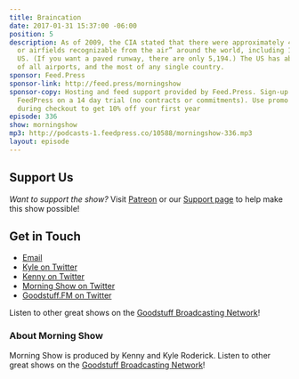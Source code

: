 ```yaml
---
title: Braincation
date: 2017-01-31 15:37:00 -06:00
position: 5
description: As of 2009, the CIA stated that there were approximately 44,000 “… airports
  or airfields recognizable from the air” around the world, including 15,095 in the
  US. (If you want a paved runway, there are only 5,194.) The US has about a third
  of all airports, and the most of any single country.
sponsor: Feed.Press
sponsor-link: http://feed.press/morningshow
sponsor-copy: Hosting and feed support provided by Feed.Press. Sign-up today and try
  FeedPress on a 14 day trial (no contracts or commitments). Use promo code `morningshow`
  during checkout to get 10% off your first year
episode: 336
show: morningshow
mp3: http://podcasts-1.feedpress.co/10588/morningshow-336.mp3
layout: episode
---
```


## Support Us
*Want to support the show?* Visit [Patreon](http://patreon.com/morningshow) or our [Support page](http://goodstuff.fm/support) to help make this show possible!

## Get in Touch
* [Email](mailto:kyle@goodstuff.fm)
* [Kyle on Twitter](http://twitter.com/dogburps)
* [Kenny on Twitter](http://twitter.com/pizzarobotics)
* [Morning Show on Twitter](http://twitter.com/morningshowam)
* [Goodstuff.FM on Twitter](http://twitter.com/goodstufffm)

Listen to other great shows on the [Goodstuff Broadcasting Network](http://goodstuff.fm/shows)!

### About Morning Show
Morning Show is produced by Kenny and Kyle Roderick. Listen to other great shows on the [Goodstuff Broadcasting Network](http://goodstuff.fm/)!
